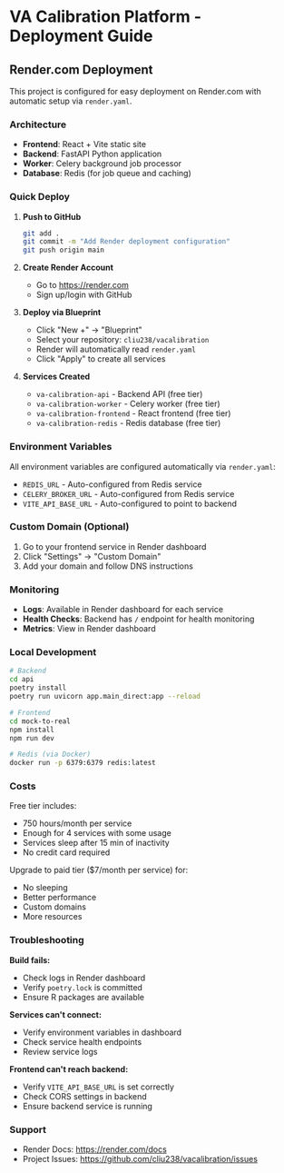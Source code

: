 # VA Calibration Platform - Deployment Guide

## Render.com Deployment

This project is configured for easy deployment on Render.com with automatic setup via `render.yaml`.

### Architecture

- **Frontend**: React + Vite static site
- **Backend**: FastAPI Python application
- **Worker**: Celery background job processor
- **Database**: Redis (for job queue and caching)

### Quick Deploy

1. **Push to GitHub**
   ```bash
   git add .
   git commit -m "Add Render deployment configuration"
   git push origin main
   ```

2. **Create Render Account**
   - Go to https://render.com
   - Sign up/login with GitHub

3. **Deploy via Blueprint**
   - Click "New +" → "Blueprint"
   - Select your repository: `cliu238/vacalibration`
   - Render will automatically read `render.yaml`
   - Click "Apply" to create all services

4. **Services Created**
   - `va-calibration-api` - Backend API (free tier)
   - `va-calibration-worker` - Celery worker (free tier)
   - `va-calibration-frontend` - React frontend (free tier)
   - `va-calibration-redis` - Redis database (free tier)

### Environment Variables

All environment variables are configured automatically via `render.yaml`:

- `REDIS_URL` - Auto-configured from Redis service
- `CELERY_BROKER_URL` - Auto-configured from Redis service
- `VITE_API_BASE_URL` - Auto-configured to point to backend

### Custom Domain (Optional)

1. Go to your frontend service in Render dashboard
2. Click "Settings" → "Custom Domain"
3. Add your domain and follow DNS instructions

### Monitoring

- **Logs**: Available in Render dashboard for each service
- **Health Checks**: Backend has `/` endpoint for health monitoring
- **Metrics**: View in Render dashboard

### Local Development

```bash
# Backend
cd api
poetry install
poetry run uvicorn app.main_direct:app --reload

# Frontend
cd mock-to-real
npm install
npm run dev

# Redis (via Docker)
docker run -p 6379:6379 redis:latest
```

### Costs

Free tier includes:
- 750 hours/month per service
- Enough for 4 services with some usage
- Services sleep after 15 min of inactivity
- No credit card required

Upgrade to paid tier ($7/month per service) for:
- No sleeping
- Better performance
- Custom domains
- More resources

### Troubleshooting

**Build fails:**
- Check logs in Render dashboard
- Verify `poetry.lock` is committed
- Ensure R packages are available

**Services can't connect:**
- Verify environment variables in dashboard
- Check service health endpoints
- Review service logs

**Frontend can't reach backend:**
- Verify `VITE_API_BASE_URL` is set correctly
- Check CORS settings in backend
- Ensure backend service is running

### Support

- Render Docs: https://render.com/docs
- Project Issues: https://github.com/cliu238/vacalibration/issues
